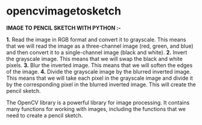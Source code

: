 # opencvimagetosketch
**IMAGE TO PENCIL SKETCH WITH PYTHON :-**

**1.** Read the image in RGB format and convert it to grayscale. This means that we will read the image as a three-channel image (red, green, and blue) and then convert it to a single-channel image (black and white).
**2.** Invert the grayscale image. This means that we will swap the black and white pixels.
**3.** Blur the inverted image. This means that we will soften the edges of the image.
**4.** Divide the grayscale image by the blurred inverted image. This means that we will take each pixel in the grayscale image and divide it by the corresponding pixel in the blurred inverted image. This will create the pencil sketch.

The OpenCV library is a powerful library for image processing. It contains many functions for working with images, including the functions that we need to create a pencil sketch.
